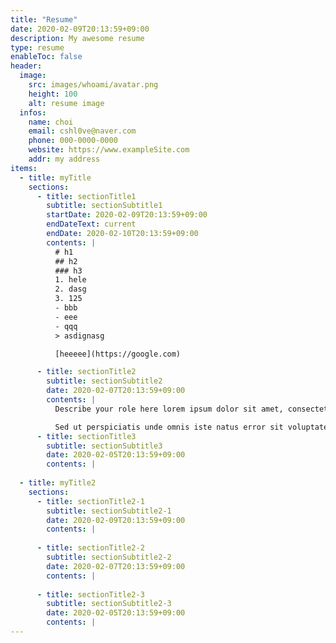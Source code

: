 ```yaml
---
title: "Resume"
date: 2020-02-09T20:13:59+09:00
description: My awesome resume
type: resume
enableToc: false
header:
  image: 
    src: images/whoami/avatar.png
    height: 100
    alt: resume image
  infos:
    name: choi
    email: cshl0ve@naver.com
    phone: 000-0000-0000
    website: https://www.exampleSite.com
    addr: my address
items:
  - title: myTitle
    sections:
      - title: sectionTitle1
        subtitle: sectionSubtitle1
        startDate: 2020-02-09T20:13:59+09:00
        endDateText: current
        endDate: 2020-02-10T20:13:59+09:00
        contents: | 
          # h1
          ## h2
          ### h3
          1. hele
          2. dasg
          3. 125
          - bbb
          - eee
          - qqq
          > asdignasg

          [heeeee](https://google.com)

      - title: sectionTitle2
        subtitle: sectionSubtitle2
        date: 2020-02-07T20:13:59+09:00
        contents: | 
          Describe your role here lorem ipsum dolor sit amet, consectetuer adipiscing elit. Aenean commodo ligula eget dolor. Aenean massa. Cum sociis natoque penatibus et magnis dis parturient montes, nascetur ridiculus mus. Donec quam felis, ultricies nec, pellentesque eu, pretium quis, sem. Nulla consequat massa quis enim. Donec pede justo.

          Sed ut perspiciatis unde omnis iste natus error sit voluptatem accusantium doloremque laudantium, totam rem aperiam, eaque ipsa quae ab illo inventore veritatis et quasi architecto beatae vitae dicta sunt explicabo.
      - title: sectionTitle3
        subtitle: sectionSubtitle3
        date: 2020-02-05T20:13:59+09:00
        contents: | 
        
  - title: myTitle2
    sections:
      - title: sectionTitle2-1
        subtitle: sectionSubtitle2-1
        date: 2020-02-09T20:13:59+09:00
        contents: | 
        
      - title: sectionTitle2-2
        subtitle: sectionSubtitle2-2
        date: 2020-02-07T20:13:59+09:00
        contents: | 
        
      - title: sectionTitle2-3
        subtitle: sectionSubtitle2-3
        date: 2020-02-05T20:13:59+09:00
        contents: | 
---
```

